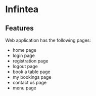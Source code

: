# Infintea

## Features

Web application has the following pages:
- home page
- login page
- registration page
- logout page
- book a table page
- my bookings page
- contact us page
- menu page